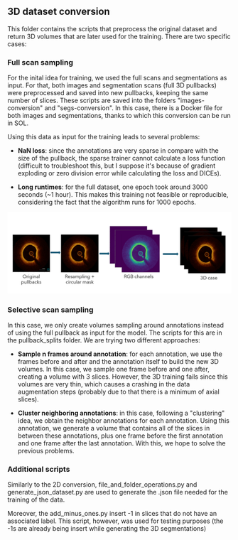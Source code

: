 ## 3D dataset conversion

This folder contains the scripts that preprocess the original dataset and return 3D volumes that are later used for the training. There are two specific cases:

### Full scan sampling

For the inital idea for training, we used the full scans and segmentations as input. For that, both images and segmentation scans (full 3D pullbacks) were preprocessed and saved into new pullbacks, keeping the same number of slices. These scripts are saved into the folders "images-conversion" and "segs-conversion". In this case, there is a Docker file for both images and segmentations, thanks to which this conversion can be run in SOL.

Using this data as input for the training leads to several problems:

 - **NaN loss**: since the annotations are very sparse in compare with the size of the pullback, the sparse trainer cannot calculate a loss function (difficult to troubleshoot this, but I suppose it's because of gradient exploding or zero division error while calculating the loss and DICEs).

 - **Long runtimes**: for the full dataset, one epoch took around 3000 seconds (~1 hour). This makes this training not feasible or reproducible, considering the fact that the algorithm runs for 1000 epochs.


![Figure 1. Preprocessing framework for the 3D volumes](/assets/3d_dataset_conversion.png)

### Selective scan sampling

In this case, we only create volumes sampling around annotations instead of using the full pullback as input for the model. The scripts for this are in the pullback_splits folder. We are trying two different approaches:

 - **Sample n frames around annotation**: for each annotation, we use the frames before and after and the annotation itself to build the new 3D volumes. In this case, we sample one frame before and one after, creating a volume with 3 slices. However, the 3D training fails since this volumes are very thin, which causes a crashing in the data augmentation steps (probably due to that there is a minimum of axial slices).


 - **Cluster neighboring annotations**: in this case, following a "clustering" idea, we obtain the neighbor annotations for each annotation. Using this annotation, we generate a volume that contains all of the slices in between these annotations, plus one frame before the first annotation and one frame after the last annotation. With this, we hope to solve the previous problems.


 ### Additional scripts

 Similarly to the 2D conversion, file_and_folder_operations.py and generate_json_dataset.py are used to generate the .json file needed for the training of the data.

 Moreover, the add_minus_ones.py insert -1 in slices that do not have an associated label. This script, however, was used for testing purposes (the -1s are already being insert while generating the 3D segmentations)


